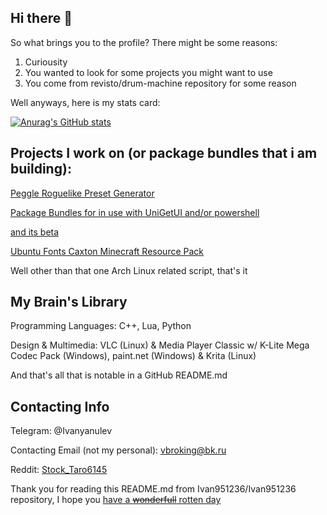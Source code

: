 ## Hi there 👋
So what brings you to the profile? There might be some reasons:
1. Curiousity
2. You wanted to look for some projects you might want to use
3. You come from revisto/drum-machine repository for some reason

Well anyways, here is my stats card:

[![Anurag's GitHub stats](https://github-readme-stats.vercel.app/api?username=Ivan951236&theme=github_dark)](https://github.com/anuraghazra/github-readme-stats)

## Projects I work on (or package bundles that i am building):
[Peggle Roguelike Preset Generator](https://github.com/Ivan951236/PeggleRoguelikeGUI)

[Package Bundles for in use with UniGetUI and/or powershell](https://github.com/Ivan951236/Package_Bundles)

[and its beta](https://github.com/Ivan951236/Package_Bundles_test)

[Ubuntu Fonts Caxton Minecraft Resource Pack](https://github.com/Ivan951236/Minecraft-UbuntuFonts-Caxton)

Well other than that one Arch Linux related script, that's it

## My Brain's Library
Programming Languages: C++, Lua, Python

Design & Multimedia: VLC (Linux) & Media Player Classic w/ K-Lite Mega Codec Pack (Windows), paint.net (Windows) & Krita (Linux)

And that's all that is notable in a GitHub README.md

## Contacting Info
Telegram: @Ivanyanulev

Contacting Email (not my personal): vbroking@bk.ru

Reddit: [Stock_Taro6145](https://www.reddit.com/user/Stock_Taro6145/)

Thank you for reading this README.md from Ivan951236/Ivan951236 repository, I hope you [have a ~~wonderfull~~ rotten day](https://www.mariowiki.com/Wario)
